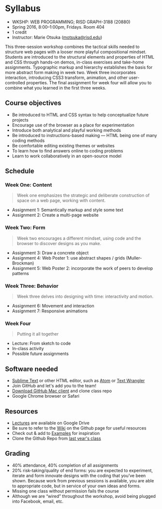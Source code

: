 # Syllabus

* WKSHP: WEB PROGRAMMING; RISD GRAPH-3188 (20880)
* Spring 2016, 8:00–1:00pm, Fridays. Room 404
* 1 credit
* Instructor: Marie Otsuka (motsuka@risd.edu)

This three-session workshop combines the tactical skills needed to structure web pages with a looser more playful compositional mindset. Students are introduced to the structural elements and properties of HTML and CSS through hands-on demos, in-class exercises and take-home assignments. Typographic markup and hierarchy establishes the basis for more abstract form making in week two. Week three incorporates interaction, introducing CSS3 transform, animation, and other user-controlled properties. The final assignment for week four will allow you to combine what you learned in the first three weeks.

## Course objectives
* Be introduced to HTML and CSS syntax to help conceptualize future projects
* Encourage use of the browser as a place for experimentation
* Introduce both analytical and playful working methods
* Be introduced to instructions-based making — HTML being one of many coding methods
* Be comfortable editing existing themes or websites
* To learn how to find answers online to coding problems
* Learn to work collaboratively in an open-source model

## Schedule
### Week One: Content
>Week one emphasizes the strategic and deliberate construction of space on a web page, working with content. 
* Assignment 1: Semantically markup and style some text
* Assignment 2: Create a multi-page website

### Week Two: Form
>Week two encourages a different mindset, using code and the browser to discover designs as you make.  
* Assignment 3: Draw a concrete object
* Assignment 4: Web Poster 1: use abstract shapes / grids (Muller-Brockman)
* Assignment 5: Web Poster 2: incorporate the work of peers to develop patterns

### Week Three: Behavior
>Week three delves into designing with time: interactivity and motion.
* Assignment 6: Movement and interaction
* Assignment 7: Responsive animations

### Week Four
>Putting it all together
* Lecture: From sketch to code
* In-class activity 
* Possible future assignments

## Software needed
* [Sublime Text](https://www.sublimetext.com/3) or other HTML editor, such as [Atom](https://atom.io/) or [Text Wrangler](http://www.barebones.com/products/TextWrangler/)
* Join GitHub and let's add you to the team!
* [Download GitHub Mac client](https://desktop.github.com/) and clone class repo
* Google Chrome browser or Safari

## Resources
* [Lectures](https://drive.google.com/open?id=0B3lDDEnD7CkNOVBFdk9xX2pGams) are available on Google Drive
* Be sure to refer to the [Wiki](https://github.com/risd-web/wp17/wiki) on the Github page for useful resources
* Check out & add to [Examples](https://github.com/risd-web/wp17/wiki/Examples) for inspiration
* Clone the Github Repo from [last year's class](https://github.com/risd-gd/wp16)

## Grading
* 40% attendance, 40% completion of all assignments
* 20% risk-taking/quality of end forms: you are expected to experiment, iterate and form innovate designs with the coding that you’ve been shown. Because work from previous sessions is available, you are able to appropriate code, but in service of your own ideas and forms.
* Missing one class without permission fails the course
* Although we are “wired” throughout the workshop, avoid being plugged into Facebook, email, etc.
